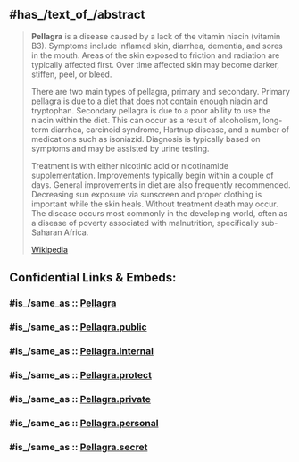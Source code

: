 
## #has_/text_of_/abstract 

> **Pellagra**  is a disease caused by a lack of the vitamin niacin (vitamin B3). Symptoms include inflamed skin, diarrhea, dementia, and sores in the mouth. Areas of the skin exposed to friction and radiation are typically affected first. Over time affected skin may become darker, stiffen, peel, or bleed.
>
> There are two main types of pellagra, primary and secondary. Primary pellagra is due to a diet that does not contain enough niacin and tryptophan. Secondary pellagra is due to a poor ability to use the niacin within the diet. This can occur as a result of alcoholism, long-term diarrhea, carcinoid syndrome, Hartnup disease, and a number of medications such as isoniazid. Diagnosis is typically based on symptoms and may be assisted by urine testing.
>
> Treatment is with either nicotinic acid or nicotinamide supplementation. Improvements typically begin within a couple of days. General improvements in diet are also frequently recommended. Decreasing sun exposure via sunscreen and proper clothing is important while the skin heals. Without treatment death may occur. The disease occurs most commonly in the developing world, often as a disease of poverty associated with malnutrition, specifically sub-Saharan Africa.
>
> [Wikipedia](https://en.wikipedia.org/wiki/Pellagra)


## Confidential Links & Embeds: 

### #is_/same_as :: [Pellagra](/_Standards/bio/Metabolism/Nutrition/Vitamin/Pellagra.md) 

### #is_/same_as :: [Pellagra.public](/_public/bio/Metabolism/Nutrition/Vitamin/Pellagra.public.md) 

### #is_/same_as :: [Pellagra.internal](/_internal/bio/Metabolism/Nutrition/Vitamin/Pellagra.internal.md) 

### #is_/same_as :: [Pellagra.protect](/_protect/bio/Metabolism/Nutrition/Vitamin/Pellagra.protect.md) 

### #is_/same_as :: [Pellagra.private](/_private/bio/Metabolism/Nutrition/Vitamin/Pellagra.private.md) 

### #is_/same_as :: [Pellagra.personal](/_personal/bio/Metabolism/Nutrition/Vitamin/Pellagra.personal.md) 

### #is_/same_as :: [Pellagra.secret](/_secret/bio/Metabolism/Nutrition/Vitamin/Pellagra.secret.md)

